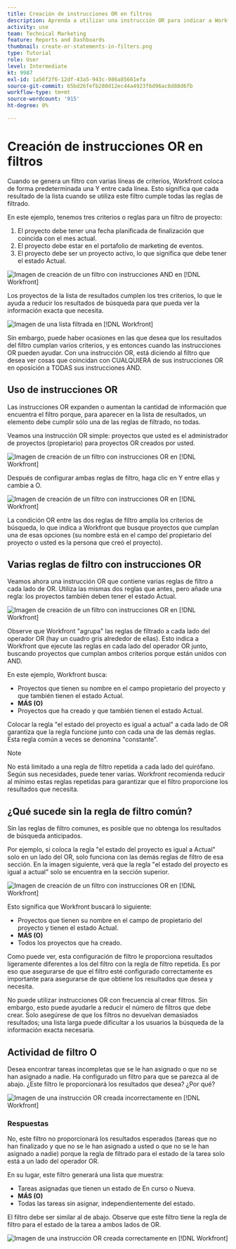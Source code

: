 ```yaml
---
title: Creación de instrucciones OR en filtros
description: Aprenda a utilizar una instrucción OR para indicar a Workfront que desea ver esta condición OR en el informe.
activity: use
team: Technical Marketing
feature: Reports and Dashboards
thumbnail: create-or-statements-in-filters.png
type: Tutorial
role: User
level: Intermediate
kt: 9987
exl-id: 1a56f2f6-12df-43a5-943c-986a85661efa
source-git-commit: 65bd26fefb280d12ec44a4923f6d96ac8d88d6fb
workflow-type: tm+mt
source-wordcount: '915'
ht-degree: 0%

---
```


# Creación de instrucciones OR en filtros

Cuando se genera un filtro con varias líneas de criterios, Workfront coloca de forma predeterminada una Y entre cada línea. Esto significa que cada resultado de la lista cuando se utiliza este filtro cumple todas las reglas de filtrado.

En este ejemplo, tenemos tres criterios o reglas para un filtro de proyecto:

1. El proyecto debe tener una fecha planificada de finalización que coincida con el mes actual.
1. El proyecto debe estar en el portafolio de marketing de eventos.
1. El proyecto debe ser un proyecto activo, lo que significa que debe tener el estado Actual.

![Imagen de creación de un filtro con instrucciones AND en [!DNL Workfront]](assets/or-statement-1.png)

Los proyectos de la lista de resultados cumplen los tres criterios, lo que le ayuda a reducir los resultados de búsqueda para que pueda ver la información exacta que necesita.

![Imagen de una lista filtrada en [!DNL Workfront]](assets/or-statement-2.png)

Sin embargo, puede haber ocasiones en las que desea que los resultados del filtro cumplan varios criterios, y es entonces cuando las instrucciones OR pueden ayudar. Con una instrucción OR, está diciendo al filtro que desea ver cosas que coincidan con CUALQUIERA de sus instrucciones OR en oposición a TODAS sus instrucciones AND.

## Uso de instrucciones OR

Las instrucciones OR expanden o aumentan la cantidad de información que encuentra el filtro porque, para aparecer en la lista de resultados, un elemento debe cumplir sólo una de las reglas de filtrado, no todas.

Veamos una instrucción OR simple: proyectos que usted es el administrador de proyectos (propietario) para proyectos OR creados por usted.

![Imagen de creación de un filtro con instrucciones OR en [!DNL Workfront]](assets/or-statement-3.png)

Después de configurar ambas reglas de filtro, haga clic en Y entre ellas y cambie a O.

![Imagen de creación de un filtro con instrucciones OR en [!DNL Workfront]](assets/or-statement-4.png)

La condición OR entre las dos reglas de filtro amplía los criterios de búsqueda, lo que indica a Workfront que busque proyectos que cumplan una de esas opciones (su nombre está en el campo del propietario del proyecto o usted es la persona que creó el proyecto).

## Varias reglas de filtro con instrucciones OR

Veamos ahora una instrucción OR que contiene varias reglas de filtro a cada lado de OR. Utiliza las mismas dos reglas que antes, pero añade una regla: los proyectos también deben tener el estado Actual.

![Imagen de creación de un filtro con instrucciones OR en [!DNL Workfront]](assets/or-statement-5.png)

Observe que Workfront &quot;agrupa&quot; las reglas de filtrado a cada lado del operador OR (hay un cuadro gris alrededor de ellas). Esto indica a Workfront que ejecute las reglas en cada lado del operador OR junto, buscando proyectos que cumplan ambos criterios porque están unidos con AND.

En este ejemplo, Workfront busca:

* Proyectos que tienen su nombre en el campo propietario del proyecto y que también tienen el estado Actual.
* **MÁS (O)**
* Proyectos que ha creado y que también tienen el estado Actual.

Colocar la regla &quot;el estado del proyecto es igual a actual&quot; a cada lado de OR garantiza que la regla funcione junto con cada una de las demás reglas. Esta regla común a veces se denomina &quot;constante&quot;.

>[!NOTE]
>
>No está limitado a una regla de filtro repetida a cada lado del quirófano. Según sus necesidades, puede tener varias. Workfront recomienda reducir al mínimo estas reglas repetidas para garantizar que el filtro proporcione los resultados que necesita.

## ¿Qué sucede sin la regla de filtro común?

Sin las reglas de filtro comunes, es posible que no obtenga los resultados de búsqueda anticipados.

Por ejemplo, si coloca la regla &quot;el estado del proyecto es igual a Actual&quot; solo en un lado del OR, solo funciona con las demás reglas de filtro de esa sección. En la imagen siguiente, verá que la regla &quot;el estado del proyecto es igual a actual&quot; solo se encuentra en la sección superior.

![Imagen de creación de un filtro con instrucciones OR en [!DNL Workfront]](assets/or-statement-6.png)

Esto significa que Workfront buscará lo siguiente:

* Proyectos que tienen su nombre en el campo de propietario del proyecto y tienen el estado Actual.
* **MÁS (O)**
* Todos los proyectos que ha creado.

Como puede ver, esta configuración de filtro le proporciona resultados ligeramente diferentes a los del filtro con la regla de filtro repetida. Es por eso que asegurarse de que el filtro esté configurado correctamente es importante para asegurarse de que obtiene los resultados que desea y necesita.

No puede utilizar instrucciones OR con frecuencia al crear filtros. Sin embargo, esto puede ayudarle a reducir el número de filtros que debe crear. Solo asegúrese de que los filtros no devuelvan demasiados resultados; una lista larga puede dificultar a los usuarios la búsqueda de la información exacta necesaria.

## Actividad de filtro O

Desea encontrar tareas incompletas que se le han asignado o que no se han asignado a nadie. Ha configurado un filtro para que se parezca al de abajo. ¿Este filtro le proporcionará los resultados que desea? ¿Por qué?

![Imagen de una instrucción OR creada incorrectamente en [!DNL Workfront]](assets/or-statement-your-turn-1.png)

### Respuestas

No, este filtro no proporcionará los resultados esperados (tareas que no han finalizado y que no se le han asignado a usted o que no se le han asignado a nadie) porque la regla de filtrado para el estado de la tarea solo está a un lado del operador OR.

En su lugar, este filtro generará una lista que muestra:

* Tareas asignadas que tienen un estado de En curso o Nueva.
* **MÁS (O)**
* Todas las tareas sin asignar, independientemente del estado.

El filtro debe ser similar al de abajo. Observe que este filtro tiene la regla de filtro para el estado de la tarea a ambos lados de OR.

![Imagen de una instrucción OR creada correctamente en [!DNL Workfront]](assets/or-statement-your-turn-2.png)
